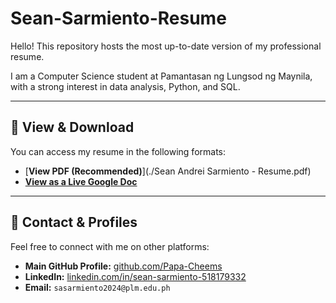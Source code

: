 # Sean-Sarmiento-Resume
Hello! This repository hosts the most up-to-date version of my professional resume.

I am a Computer Science student at Pamantasan ng Lungsod ng Maynila, with a strong interest in data analysis, Python, and SQL.

---

## 📄 View & Download

You can access my resume in the following formats:

* [**View PDF (Recommended)**](./Sean Andrei Sarmiento - Resume.pdf)
* [**View as a Live Google Doc**](https://docs.google.com/document/d/1rTTnTBzRcVQuRYHFwyUCacs7JKhn2hKhLlo_0SbuA6Q/edit?usp=sharing)

---

## 💬 Contact & Profiles

Feel free to connect with me on other platforms:

* **Main GitHub Profile:** [github.com/Papa-Cheems](https://github.com/Papa-Cheems)
* **LinkedIn:** [linkedin.com/in/sean-sarmiento-518179332](https://www.linkedin.com/in/sean-sarmiento-518179332/)
* **Email:** `sasarmiento2024@plm.edu.ph`
